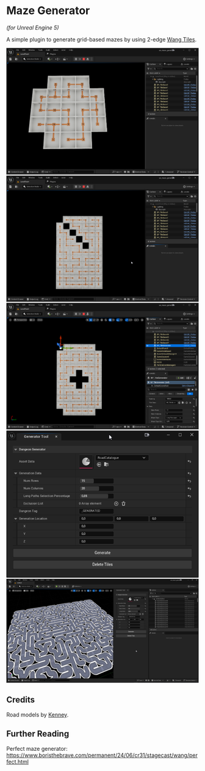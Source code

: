 # Maze Generator
_(for Unreal Engine 5)_

A simple plugin to generate grid-based mazes by using 2-edge [Wang Tiles](https://en.wikipedia.org/wiki/Wang_tile).

![image 01](https://github.com/marcosecchi/ue_maze_generator/blob/master/Images/img_01.png)
![image 02](https://github.com/marcosecchi/ue_maze_generator/blob/master/Images/img_02.png)
![image 03](https://github.com/marcosecchi/ue_maze_generator/blob/master/Images/img_03.png)
![image 04](https://github.com/marcosecchi/ue_maze_generator/blob/master/Images/img_04.png)
![image 05](https://github.com/marcosecchi/ue_maze_generator/blob/master/Images/img_05.png)

## Credits

Road models by [Kenney](https://kenney.nl/assets/city-kit-roads).

## Further Reading

Perfect maze generator: https://www.boristhebrave.com/permanent/24/06/cr31/stagecast/wang/perfect.html
